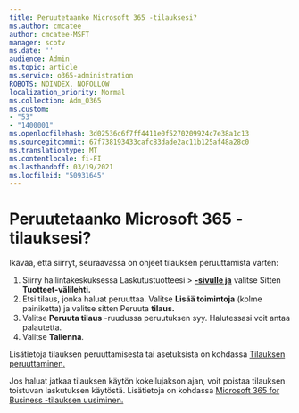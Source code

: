 ```yaml
---
title: Peruutetaanko Microsoft 365 -tilauksesi?
ms.author: cmcatee
author: cmcatee-MSFT
manager: scotv
ms.date: ''
audience: Admin
ms.topic: article
ms.service: o365-administration
ROBOTS: NOINDEX, NOFOLLOW
localization_priority: Normal
ms.collection: Adm_O365
ms.custom:
- "53"
- "1400001"
ms.openlocfilehash: 3d02536c6f7ff4411e0f5270209924c7e38a1c13
ms.sourcegitcommit: 67f738193433cafc83dade2ac11b125af48a28c0
ms.translationtype: MT
ms.contentlocale: fi-FI
ms.lasthandoff: 03/19/2021
ms.locfileid: "50931645"
---
```

# <a name="canceling-your-microsoft-365-subscription"></a>Peruutetaanko Microsoft 365 -tilauksesi?

Ikävää, että siirryt, seuraavassa on ohjeet tilauksen peruuttamista varten:

1. Siirry hallintakeskuksessa Laskutustuotteesi   >  **[-sivulle ja](https://go.microsoft.com/fwlink/p/?linkid=842054)** valitse Sitten **Tuotteet-välilehti.**
2. Etsi tilaus, jonka haluat peruuttaa. Valitse **Lisää toimintoja** (kolme painiketta) ja valitse sitten Peruuta **tilaus.**
3. Valitse **Peruuta tilaus** -ruudussa peruutuksen syy. Halutessasi voit antaa palautetta.
4. Valitse **Tallenna**.

Lisätietoja tilauksen peruuttamisesta tai asetuksista on kohdassa [Tilauksen peruuttaminen.](https://docs.microsoft.com/microsoft-365/commerce/subscriptions/cancel-your-subscription)

Jos haluat jatkaa tilauksen käytön kokeilujakson ajan, voit poistaa tilauksen toistuvan laskutuksen käytöstä. Lisätietoja on kohdassa [Microsoft 365 for Business -tilauksen uusiminen.](https://docs.microsoft.com/microsoft-365/commerce/subscriptions/renew-your-subscription)